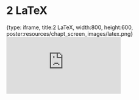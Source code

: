 # 2 LaTeX
 
{type: iframe, title:2 LaTeX, width:800, height:600, poster:resources/chapt_screen_images/latex.png}
![](https://hutchdatascience.org/Overleaf_Tutorial/no_toc/latex.html)
 

 
